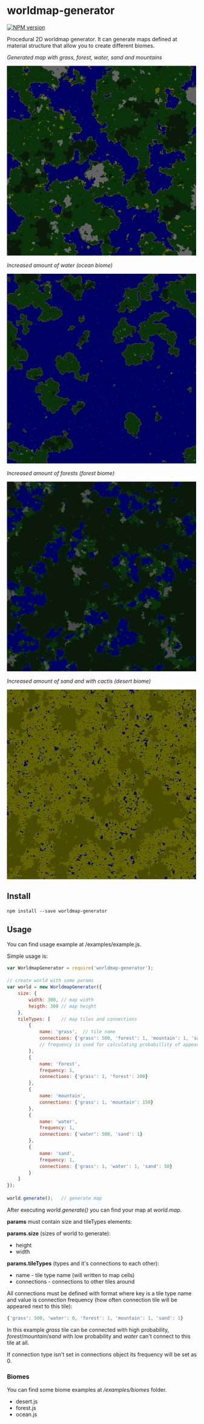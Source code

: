 # worldmap-generator

[![NPM version](https://img.shields.io/npm/v/worldmap-generator.svg)](https://www.npmjs.com/package/worldmap-generator)

Procedural 2D worldmap generator. It can generate maps defined at material structure that allow you to create different biomes.

*Generated map with grass, forest, water, sand and mountains*

![alt example](https://raw.githubusercontent.com/saveryanov/worldmap-generator/master/examples/result.png)

*Increased amount of water (ocean biome)*

![alt ocean](https://raw.githubusercontent.com/saveryanov/worldmap-generator/master/examples/biomes/ocean.png)

*Increased amount of forests (forest biome)*

![alt forest](https://raw.githubusercontent.com/saveryanov/worldmap-generator/master/examples/biomes/forest.png)

*Increased amount of sand and with cactis (desert biome)*

![alt desert](https://raw.githubusercontent.com/saveryanov/worldmap-generator/master/examples/biomes/desert.png)

## Install

```commandline
npm install --save worldmap-generator
```

## Usage

You can find usage example at /examples/example.js.

Simple usage is:

```js
var WorldmapGenerator = require('worldmap-generator');

// create world with some params
var world = new WorldmapGenerator({
    size: {
        width: 300, // map width
        heigth: 300 // map height
    },
    tileTypes: [    // map tiles and connections
        {
            name: 'grass',  // tile name
            connections: {'grass': 500, 'forest': 1, 'mountain': 1, 'sand': 1}  // connections to surrounding tiles with its frequencies
            // frequency is used for calculating probabillity of appearence next to this tile
        },
        {
            name: 'forest',
            frequency: 1,
            connections: {'grass': 1, 'forest': 200}
        },
        {
            name: 'mountain',
            connections: {'grass': 1, 'mountain': 150}
        },
        {
            name: 'water',
            frequency: 1,
            connections: {'water': 500, 'sand': 1}
        },
        {
            name: 'sand',
            frequency: 1,
            connections: {'grass': 1, 'water': 1, 'sand': 50}
        }
    ]
});

world.generate();   // generate map
```

After executing *world.generate()* you can find your map at *world.map*.

**params** must contain size and tileTypes elements:

**params.size** (sizes of world to generate):

* height
* width

**params.tileTypes** (types and it's connections to each other):

* name - tile type name (will written to map cells)
* connections - connections to other tiles around

All connections must be defined with format where key is a tile type name and value is connection frequency (how often connection tile will be appeared next to this tile):

```js
{'grass': 500, 'water': 0, 'forest': 1, 'mountain': 1, 'sand': 1}
```

In this example *grass* tile can be connected with high probability, *forest*/*mountain*/*sand* with low probability and *water* can't connect to this tile at all.

If connection type isn't set in connections object its frequency will be set as 0.

### Biomes

You can find some biome examples at */examples/biomes* folder.

* desert.js
* forest.js
* ocean.js
